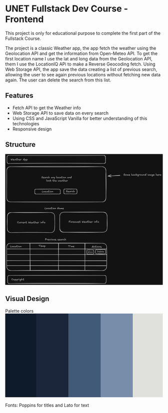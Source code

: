 # UNET Fullstack Dev Course - Frontend

This project is only for educational purpose to complete the first part of the Fullstack Course.

The project is a classic Weather app, the app fetch the weather using the Geolocation API and get the information from Open-Meteo API. To get the first location name I use the lat and long data from the Geolocation API, them I use the LocationIQ APi to make a Reverse Geocoding fetch. Using Web Storage API, the app save the data creating a list of previous search, allowing the user to see again previous locations without fetching new data again. The user can delete the search from this list.

## Features
* Fetch API to get the Weather info
* Web Storage API to save data on every search
* Using CSS and JavaScript Vanilla for better understanding of this technologies
* Responsive design

## Structure

![A little structure](./documentation/assets/structure.png)

## Visual Design

Palette colors
![Palette](./documentation/assets/palette.png)

Fonts: Poppins for titles and Lato for text